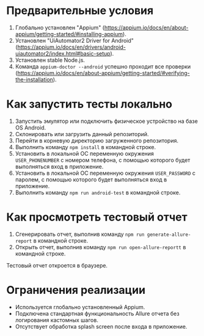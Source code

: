 # Предварительные условия
1. Глобально установлен "Appium" (https://appium.io/docs/en/about-appium/getting-started/#installing-appium).
1. Установлен "UiAutomator2 Driver for Android" (https://appium.io/docs/en/drivers/android-uiautomator2/index.html#basic-setup).
1. Установлен stable Node.js.
1. Команда `appium-doctor --android` успешно проходит все проверки (https://appium.io/docs/en/about-appium/getting-started/#verifying-the-installation).

# Как запустить тесты локально
1. Запустить эмулятор или подключить физическое устройство на базе ОS Android.
1. Склонировать или загрузить данный репозиторий.
1. Перейти в корневую директорию загруженного репозитория.
1. Выполнить команду `npm install` в командной строке.
1. Установить в локальной ОС переменную окружения `USER_PHONENUMBER` с номером телефона, с помощью которого будет выполняться вход в приложение.
1. Установить в локальной ОС переменную окружения `USER_PASSWORD` с паролем, с помощью которого будет выполняться вход в приложение.    
1. Выполнить команду `npm run android-test` в командной строке.

# Как просмотреть тестовый отчет
1. Сгенерировать отчет, выполнив команду `npm run generate-allure-report` в командной строке.
1. Открыть отчет, выполнив команду `npm run open-allure-reportt` в командной строке.

Тестовый отчет откроется в браузере.

# Ограничения реализации
- Используется глобально установленный Appium.
- Подключена стандартная функциональность Allure отчета без логирования кастомных шагов.
- Отсутствует обработка splash screen после входа в приложение.